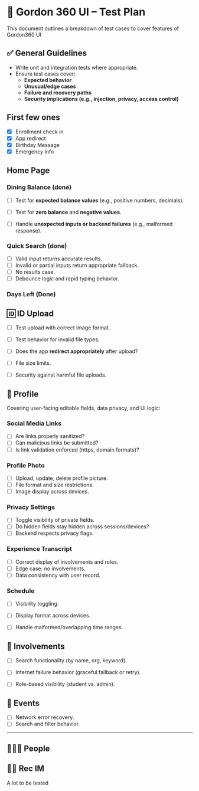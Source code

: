 # 🧪 Gordon 360 UI – Test Plan

This document outlines a breakdown of test cases to cover features of Gordon360 UI


## ✅ General Guidelines

- Write unit and integration tests where appropriate.
- Ensure test cases cover:
  - **Expected behavior**
  - **Unusual/edge cases**
  - **Failure and recovery paths**
  - **Security implications (e.g., injection, privacy, access control)**


## First few ones
- [x] Enrollment check in
- [x] App redirect
- [x] Birthday Message
- [x] Emergency Info

## Home  Page

### Dining Balance (done)

- [ ] Test for **expected balance values** (e.g., positive numbers, decimals).
- [ ] Test for **zero balance** and **negative values**.
- [ ] Handle **unexpected inputs or backend failures** (e.g., malformed response).



### Quick Search (done)

- [ ] Valid input returns accurate results.
- [ ] Invalid or partial inputs return appropriate fallback.
- [ ] No results case.
- [ ] Debounce logic and rapid typing behavior.

### Days Left (Done)

## 🆔 ID Upload

- [ ] Test upload with correct image format.
- [ ] Test behavior for invalid file types.
- [ ] Does the app **redirect appropriately** after upload?
- [ ] File size limits.
- [ ] Security against harmful file uploads.


## 👤 Profile

Covering user-facing editable fields, data privacy, and UI logic:

### Social Media Links

- [ ] Are links properly sanitized?
- [ ] Can malicious links be submitted?
- [ ] Is link validation enforced (https, domain formats)?

### Profile Photo

- [ ] Upload, update, delete profile picture.
- [ ] File format and size restrictions.
- [ ] Image display across devices.

### Privacy Settings

- [ ] Toggle visibility of private fields.
- [ ] Do hidden fields stay hidden across sessions/devices?
- [ ] Backend respects privacy flags.

### Experience Transcript

- [ ] Correct display of involvements and roles.
- [ ] Edge case: no involvements.
- [ ] Data consistency with user record.

### Schedule

- [ ] Visibility toggling.
- [ ] Display format across devices.
- [ ] Handle malformed/overlapping time ranges.



## 🤝 Involvements

- [ ] Search functionality (by name, org, keyword).
- [ ] Internet failure behavior (graceful fallback or retry).
- [ ] Role-based visibility (student vs. admin).



## 📅 Events

- [ ] Network error recovery.
- [ ] Search and filter behavior.

---

## 🧑‍🤝‍🧑 People


## 🏋️‍♀️ Rec IM

A lot to be tested


